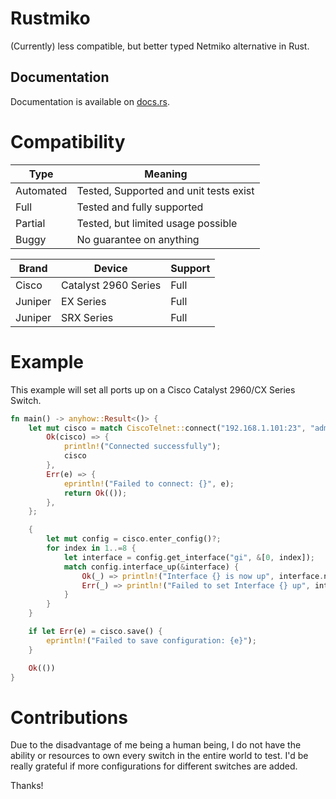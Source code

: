 # Rustmiko

(Currently) less compatible, but better typed Netmiko alternative in Rust.

## Documentation
Documentation is available on [docs.rs](https://docs.rs/rustmiko/latest).

# Compatibility

| Type      | Meaning                                |
|-----------|----------------------------------------|
| Automated | Tested, Supported and unit tests exist |
| Full      | Tested and fully supported             |
| Partial   | Tested, but limited usage possible     |
| Buggy     | No guarantee on anything               |

| Brand   | Device               | Support |
|---------|----------------------|---------|
| Cisco   | Catalyst 2960 Series | Full    |
| Juniper | EX Series            | Full    |
| Juniper | SRX Series           | Full    |

# Example

This example will set all ports up on a Cisco Catalyst 2960/CX Series Switch.

```rust
fn main() -> anyhow::Result<()> {
	let mut cisco = match CiscoTelnet::connect("192.168.1.101:23", "admin", "admin") {
		Ok(cisco) => {
			println!("Connected successfully");
			cisco
		},
		Err(e) => {
			eprintln!("Failed to connect: {}", e);
			return Ok(());
		},
	};

	{
		let mut config = cisco.enter_config()?;
		for index in 1..=8 {
			let interface = config.get_interface("gi", &[0, index]);
			match config.interface_up(&interface) {
                Ok(_) => println!("Interface {} is now up", interface.name()),
                Err(_) => println!("Failed to set Interface {} up", interface.name())
            }
		}
	}

	if let Err(e) = cisco.save() {
		eprintln!("Failed to save configuration: {e}");
	}

	Ok(())
}
```

# Contributions

Due to the disadvantage of me being a human being, I do not have the ability or resources
to own every switch in the entire world to test. I'd be really grateful if more configurations
for different switches are added.

Thanks!